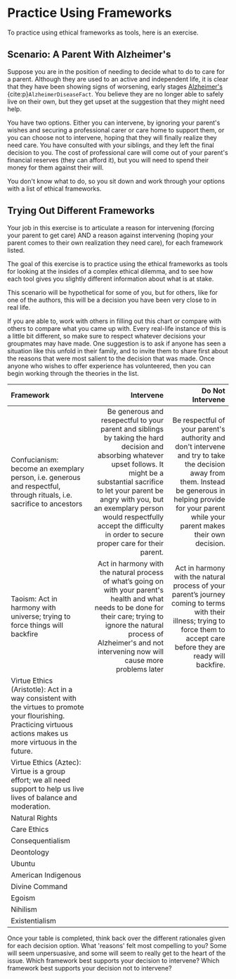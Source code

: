 # Practice Using Frameworks

To practice using ethical frameworks as tools, here is an exercise.

## Scenario: A Parent With Alzheimer's
Suppose you are in the position of needing to decide what to do to care for a parent. Although they are used to an active and independent life, it is clear that they have been showing signs of worsening, early stages [Alzheimer's](https://www.nia.nih.gov/health/alzheimers-disease-fact-sheet) {cite:p}`AlzheimerDiseaseFact`. You believe they are no longer able to safely live on their own, but they get upset at the suggestion that they might need help.

You have two options. Either you can intervene, by ignoring your parent's wishes and securing a professional carer or care home to support them, or you can choose not to intervene, hoping that they will finally realize they need care. You have consulted with your siblings, and they left the final decision to you. The cost of professional care will come out of your parent's financial reserves (they can afford it), but you will need to spend their money for them against their will.

You don't know what to do, so you sit down and work through your options with a list of ethical frameworks.

## Trying Out Different Frameworks

Your job in this exercise is to articulate a reason for intervening (forcing your parent to get care) AND a reason against intervening (hoping your parent comes to their own realization they need care), for each framework listed.

The goal of this exercise is to practice using the ethical frameworks as tools for looking at the insides of a complex ethical dilemma, and to see how each tool gives you slightly different information about what is at stake.

This scenario will be hypothetical for some of you, but for others, like for one of the authors, this will be a decision you have been very close to in real life.

If you are able to, work with others in filling out this chart or compare with others to compare what you came up with. Every real-life instance of this is a little bit different, so make sure to respect whatever decisions your groupmates may have made. One suggestion is to ask if anyone has seen a situation like this unfold in their family, and to invite them to share first about the reasons that were most salient to the decision that was made. Once anyone who wishes to offer experience has volunteered, then you can begin working through the theories in the list.

| Framework    | Intervene    | Do Not Intervene    |
| :--- | ---: | ---: |
| Confucianism: become an exemplary person, i.e. generous and respectful, through rituals, i.e. sacrifice to ancestors    | Be generous and resepectful to your parent and siblings by taking the hard decision and absorbing whatever upset follows. It might be a substantial sacrifice to let your parent be angry with you, but an exemplary person would respectfully accept the difficulty in order to secure proper care for their parent.    | Be respectful of your parent's authority and don't intervene and try to take the decision away from them. Instead be generous in helping provide for your parent while your parent makes their own decision.  |
| Taoism: Act in harmony with universe; trying to force things will backfire    |Act in harmony with the natural process of what’s going on with your parent's health and what needs to be done for their care; trying to ignore the natural process of Alzheimer's and not intervening now will cause more problems later   |Act in harmony with the natural process of your parent’s journey coming to terms with their illness; trying to force them to accept care before they are ready will backfire.     |
| Virtue Ethics (Aristotle): Act in a way consistent with the virtues to promote your flourishing. Practicing virtuous actions makes us more virtuous in the future.    |     |     |
| Virtue Ethics (Aztec): Virtue is a group effort; we all need support to help us live lives of balance and moderation.    |     |     |
| Natural Rights    |     |     |
| Care Ethics    |     |     |
| Consequentialism    |     |     |
| Deontology    |     |     |
| Ubuntu    |     |     |
| American Indigenous    |     |     |
| Divine Command    |     |     |
| Egoism    |     |     |
| Nihilism    |     |     |
| Existentialism    |     |     |

Once your table is completed, think back over the different rationales given for each decision option. What 'reasons' felt most compelling to you? Some will seem unpersuasive, and some will seem to really get to the heart of the issue. Which framework best supports your decision to intervene? Which framework best supports your decision not to intervene?
